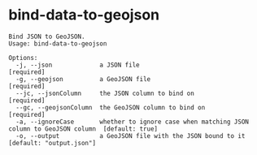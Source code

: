 bind-data-to-geojson
=============

	Bind JSON to GeoJSON.
	Usage: bind-data-to-geojson

	Options:
	  -j, --json             a JSON file                                                         [required]
	  -g, --geojson          a GeoJSON file                                                      [required]
	  --jc, --jsonColumn     the JSON column to bind on                                          [required]
	  --gc, --geojsonColumn  the GeoJSON column to bind on                                       [required]
	  -a, --ignoreCase       whether to ignore case when matching JSON column to GeoJSON column  [default: true]
	  -o, --output           a GeoJSON file with the JSON bound to it                            [default: "output.json"]